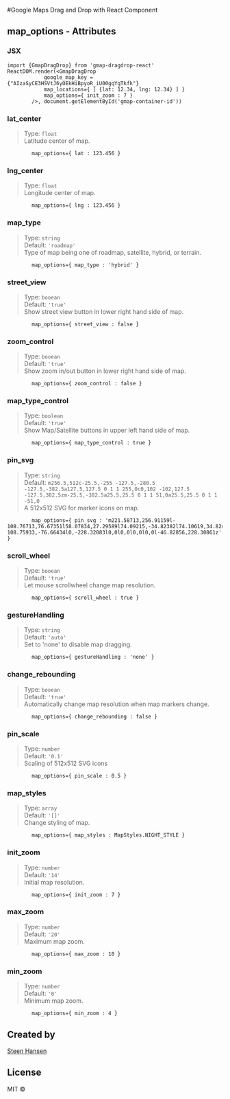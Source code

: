 

#Google Maps Drag and Drop with React Component

## map\_options - Attributes

### JSX

	import {GmapDragDrop} from 'gmap-dragdrop-react'
	ReactDOM.render(<GmapDragDrop  
				google_map_key ={"AIzaSyCE3HSVtJ6yOEkHiBpyoR_iU00gqYgTkfk"}  
				map_locations={ [ {lat: 12.34, lng: 12.34} ] }  
				map_options={ init_zoom : 7 }   
			/>, document.getElementById('gmap-container-id'))

### lat\_center
>Type: `float`  
Latitude center of map.

			map_options={ lat : 123.456 }   

### lng\_center
>Type: `float`  
Longitude center of map.

			map_options={ lng : 123.456 }  
	
### map\_type
>Type: `string`    
Default: `'roadmap'`   
Type of map being one of roadmap, satellite, hybrid, or terrain.

			map_options={ map_type : 'hybrid' }  

### street\_view
>Type: `booean`  
Default: `'true'`   
Show street view button in lower right hand side of map.

			map_options={ street_view : false } 

### zoom\_control
>Type: `booean`     
Default: `'true'`   
Show zoom in/out button in lower right hand side of map.

			map_options={ zoom_control : false } 

### map\_type\_control
>Type: `boolean`    
Default: `'true'`   
Show Map/Satellite buttons in upper left hand side of map.

			map_options={ map_type_control : true } 

### pin\_svg
>Type: `string`  
Default: `m256.5,512c-25.5,-255 -127.5,-280.5 -127.5,-382.5a127.5,127.5 0 1 1 255,0c0,102 -102,127.5 -127.5,382.5zm-25.5,-382.5a25.5,25.5 0 1 1 51,0a25.5,25.5 0 1 1 -51,0`  
A 512x512 SVG for marker icons on map.

			map_options={ pin_svg : 'm221.58713,256.91159l-108.76713,76.67351l58.07834,27.29589l74.09215,-34.82382l74.10619,34.82484l58.07834,-27.29385l-108.75933,-76.66434l0,-228.32083l0,0l0,0l0,0l0,0l-46.82856,228.30861z' } 
	
### scroll\_wheel
>Type: `booean`  
Default: `'true'`   
Let mouse scrollwheel change map resolution.

			map_options={ scroll_wheel : true } 

### gestureHandling
>Type: `string`  
Default: `'auto'`   
Set to 'none' to disable map dragging.

			map_options={ gestureHandling : 'none' } 

### change\_rebounding
>Type: `booean`  
Default: `'true'`   
Automatically change map resolution when map markers change.

			map_options={ change_rebounding : false } 

### pin\_scale
>Type: `number`   
Default: `'0.1'`   
Scaling of 512x512 SVG icons

			map_options={ pin_scale : 0.5 } 

### map\_styles
>Type: `array`   
Default: `'[]'`   
Change styling of map.

			map_options={ map_styles : MapStyles.NIGHT_STYLE } 
	
### init\_zoom
>Type: `number`   
Default: `'14'`   
Initial map resolution.

			map_options={ init_zoom : 7 } 

### max_zoom
>Type: `number`   
Default: `'20'`   
Maximum map zoom.

			map_options={ max_zoom : 10 } 
	
### min\_zoom
>Type: `number`    
Default: `'0'`   
Minimum map zoom.

			map_options={ min_zoom : 4 } 


## Created by

[Steen Hansen](https://github.com/steenhansen)

## License

MIT © 
